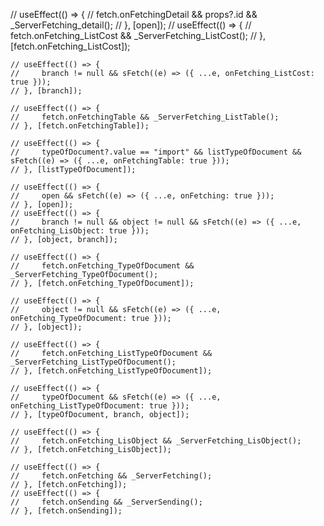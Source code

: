 // useEffect(() => {
// fetch.onFetchingDetail && props?.id && \_ServerFetching_detail();
// }, [open]);
// useEffect(() => {
// fetch.onFetching_ListCost && \_ServerFetching_ListCost();
// }, [fetch.onFetching_ListCost]);

    // useEffect(() => {
    //     branch != null && sFetch((e) => ({ ...e, onFetching_ListCost: true }));
    // }, [branch]);

    // useEffect(() => {
    //     fetch.onFetchingTable && _ServerFetching_ListTable();
    // }, [fetch.onFetchingTable]);

    // useEffect(() => {
    //     typeOfDocument?.value == "import" && listTypeOfDocument && sFetch((e) => ({ ...e, onFetchingTable: true }));
    // }, [listTypeOfDocument]);

    // useEffect(() => {
    //     open && sFetch((e) => ({ ...e, onFetching: true }));
    // }, [open]);
    // useEffect(() => {
    //     branch != null && object != null && sFetch((e) => ({ ...e, onFetching_LisObject: true }));
    // }, [object, branch]);

    // useEffect(() => {
    //     fetch.onFetching_TypeOfDocument && _ServerFetching_TypeOfDocument();
    // }, [fetch.onFetching_TypeOfDocument]);

    // useEffect(() => {
    //     object != null && sFetch((e) => ({ ...e, onFetching_TypeOfDocument: true }));
    // }, [object]);

    // useEffect(() => {
    //     fetch.onFetching_ListTypeOfDocument && _ServerFetching_ListTypeOfDocument();
    // }, [fetch.onFetching_ListTypeOfDocument]);

    // useEffect(() => {
    //     typeOfDocument && sFetch((e) => ({ ...e, onFetching_ListTypeOfDocument: true }));
    // }, [typeOfDocument, branch, object]);

    // useEffect(() => {
    //     fetch.onFetching_LisObject && _ServerFetching_LisObject();
    // }, [fetch.onFetching_LisObject]);

    // useEffect(() => {
    //     fetch.onFetching && _ServerFetching();
    // }, [fetch.onFetching]);
    // useEffect(() => {
    //     fetch.onSending && _ServerSending();
    // }, [fetch.onSending]);
